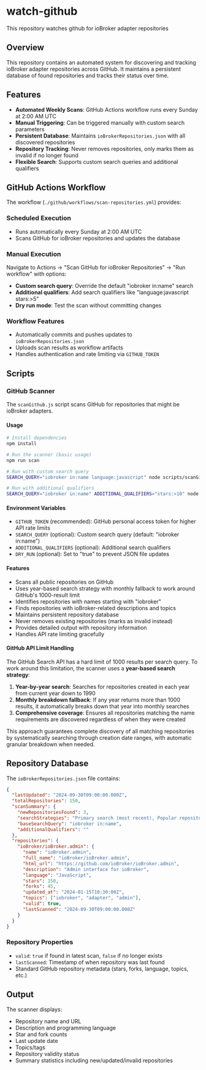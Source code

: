 # watch-github
This repository watches github for ioBroker adapter repositories

## Overview

This repository contains an automated system for discovering and tracking ioBroker adapter repositories across GitHub. It maintains a persistent database of found repositories and tracks their status over time.

## Features

- **Automated Weekly Scans**: GitHub Actions workflow runs every Sunday at 2:00 AM UTC
- **Manual Triggering**: Can be triggered manually with custom search parameters
- **Persistent Database**: Maintains `ioBrokerRepositories.json` with all discovered repositories
- **Repository Tracking**: Never removes repositories, only marks them as invalid if no longer found
- **Flexible Search**: Supports custom search queries and additional qualifiers

## GitHub Actions Workflow

The workflow (`./github/workflows/scan-repositories.yml`) provides:

### Scheduled Execution
- Runs automatically every Sunday at 2:00 AM UTC
- Scans GitHub for ioBroker repositories and updates the database

### Manual Execution
Navigate to Actions → "Scan GitHub for ioBroker Repositories" → "Run workflow" with options:

- **Custom search query**: Override the default "iobroker in:name" search
- **Additional qualifiers**: Add search qualifiers like "language:javascript stars:>5"  
- **Dry run mode**: Test the scan without committing changes

### Workflow Features
- Automatically commits and pushes updates to `ioBrokerRepositories.json`
- Uploads scan results as workflow artifacts
- Handles authentication and rate limiting via `GITHUB_TOKEN`

## Scripts

### GitHub Scanner

The `scanGithub.js` script scans GitHub for repositories that might be ioBroker adapters.

#### Usage

```bash
# Install dependencies
npm install

# Run the scanner (basic usage)
npm run scan

# Run with custom search query
SEARCH_QUERY="iobroker in:name language:javascript" node scripts/scanGithub.js

# Run with additional qualifiers
SEARCH_QUERY="iobroker in:name" ADDITIONAL_QUALIFIERS="stars:>10" node scripts/scanGithub.js
```

#### Environment Variables

- `GITHUB_TOKEN` (recommended): GitHub personal access token for higher API rate limits
- `SEARCH_QUERY` (optional): Custom search query (default: "iobroker in:name")
- `ADDITIONAL_QUALIFIERS` (optional): Additional search qualifiers
- `DRY_RUN` (optional): Set to "true" to prevent JSON file updates

#### Features

- Scans all public repositories on GitHub
- Uses year-based search strategy with monthly fallback to work around GitHub's 1000-result limit
- Identifies repositories with names starting with "iobroker"
- Finds repositories with ioBroker-related descriptions and topics
- Maintains persistent repository database
- Never removes existing repositories (marks as invalid instead)
- Provides detailed output with repository information
- Handles API rate limiting gracefully

#### GitHub API Limit Handling

The GitHub Search API has a hard limit of 1000 results per search query. To work around this limitation, the scanner uses a **year-based search strategy**:

1. **Year-by-year search**: Searches for repositories created in each year from current year down to 1990
2. **Monthly breakdown fallback**: If any year returns more than 1000 results, it automatically breaks down that year into monthly searches
3. **Comprehensive coverage**: Ensures all repositories matching the name requirements are discovered regardless of when they were created

This approach guarantees complete discovery of all matching repositories by systematically searching through creation date ranges, with automatic granular breakdown when needed.

## Repository Database

The `ioBrokerRepositories.json` file contains:

```json
{
  "lastUpdated": "2024-09-30T09:00:00.000Z",
  "totalRepositories": 150,
  "scanSummary": {
    "newRepositoriesFound": 3,
    "searchStrategies": "Primary search (most recent), Popular repositories (>10 stars), Active repositories (>1 star), JavaScript repositories, TypeScript repositories, Repositories with adapter in description",
    "baseSearchQuery": "iobroker in:name",
    "additionalQualifiers": ""
  },
  "repositories": {
    "ioBroker/ioBroker.admin": {
      "name": "ioBroker.admin",
      "full_name": "ioBroker/ioBroker.admin",
      "html_url": "https://github.com/ioBroker/ioBroker.admin",
      "description": "Admin interface for ioBroker",
      "language": "JavaScript", 
      "stars": 150,
      "forks": 45,
      "updated_at": "2024-01-15T10:30:00Z",
      "topics": ["iobroker", "adapter", "admin"],
      "valid": true,
      "lastScanned": "2024-09-30T09:00:00.000Z"
    }
  }
}
```

### Repository Properties

- `valid`: `true` if found in latest scan, `false` if no longer exists
- `lastScanned`: Timestamp of when repository was last found
- Standard GitHub repository metadata (stars, forks, language, topics, etc.)

## Output

The scanner displays:
- Repository name and URL
- Description and programming language
- Star and fork counts
- Last update date
- Topics/tags
- Repository validity status
- Summary statistics including new/updated/invalid repositories
